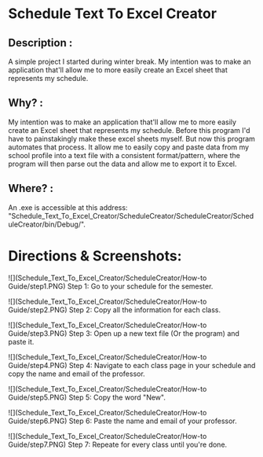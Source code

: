# Schedule Text To Excel Creator

## Description :
  A simple project I started during winter break. My intention was to make an application that'll allow me to more easily create an Excel sheet that represents my schedule. 

## Why? :
  My intention was to make an application that'll allow me to more easily create an Excel sheet that represents my schedule. Before this program I'd have to painstakingly make these excel sheets myself. But now this program automates that process. It allow me to easily copy and paste data from my school profile into a text file with a consistent format/pattern, where the program will then parse out the data and allow me to export it to Excel.

## Where? :
  An .exe is accessible at this address: "Schedule_Text_To_Excel_Creator/ScheduleCreator/ScheduleCreator/ScheduleCreator/bin/Debug/".

# Directions & Screenshots:
![](Schedule_Text_To_Excel_Creator/ScheduleCreator/How-to Guide/step1.PNG)
Step 1: Go to your schedule for the semester.

![](Schedule_Text_To_Excel_Creator/ScheduleCreator/How-to Guide/step2.PNG)
Step 2: Copy all the information for each class.

![](Schedule_Text_To_Excel_Creator/ScheduleCreator/How-to Guide/step3.PNG)
Step 3: Open up a new text file (Or the program) and paste it.

![](Schedule_Text_To_Excel_Creator/ScheduleCreator/How-to Guide/step4.PNG)
Step 4: Navigate to each class page in your schedule and copy the name and email of the professor.

![](Schedule_Text_To_Excel_Creator/ScheduleCreator/How-to Guide/step5.PNG)
Step 5: Copy the word "New".

![](Schedule_Text_To_Excel_Creator/ScheduleCreator/How-to Guide/step6.PNG)
Step 6: Paste the name and email of your professor.

![](Schedule_Text_To_Excel_Creator/ScheduleCreator/How-to Guide/step7.PNG)
Step 7: Repeate for every class until you're done.
